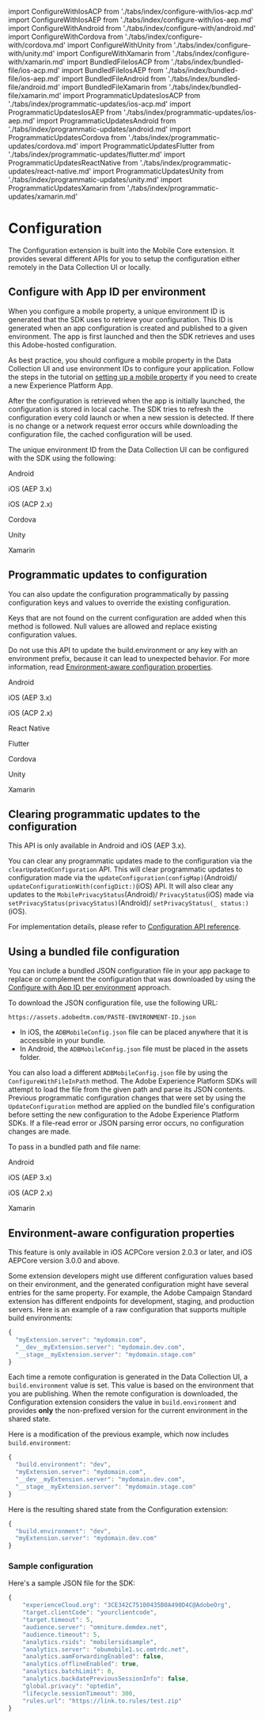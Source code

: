 import ConfigureWithIosACP from './tabs/index/configure-with/ios-acp.md'
import ConfigureWithIosAEP from './tabs/index/configure-with/ios-aep.md'
import ConfigureWithAndroid from './tabs/index/configure-with/android.md'
import ConfigureWithCordova from './tabs/index/configure-with/cordova.md'
import ConfigureWithUnity from './tabs/index/configure-with/unity.md'
import ConfigureWithXamarin from './tabs/index/configure-with/xamarin.md'
import BundledFileIosACP from './tabs/index/bundled-file/ios-acp.md'
import BundledFileIosAEP from './tabs/index/bundled-file/ios-aep.md'
import BundledFileAndroid from './tabs/index/bundled-file/android.md'
import BundledFileXamarin from './tabs/index/bundled-file/xamarin.md'
import ProgrammaticUpdatesIosACP from './tabs/index/programmatic-updates/ios-acp.md'
import ProgrammaticUpdatesIosAEP from './tabs/index/programmatic-updates/ios-aep.md'
import ProgrammaticUpdatesAndroid from './tabs/index/programmatic-updates/android.md'
import ProgrammaticUpdatesCordova from './tabs/index/programmatic-updates/cordova.md'
import ProgrammaticUpdatesFlutter from './tabs/index/programmatic-updates/flutter.md'
import ProgrammaticUpdatesReactNative from './tabs/index/programmatic-updates/react-native.md'
import ProgrammaticUpdatesUnity from './tabs/index/programmatic-updates/unity.md'
import ProgrammaticUpdatesXamarin from './tabs/index/programmatic-updates/xamarin.md'

# Configuration

The Configuration extension is built into the Mobile Core extension. It provides several different APIs for you to setup the configuration either remotely in the Data Collection UI or locally.

## Configure with App ID per environment

When you configure a mobile property, a unique environment ID is generated that the SDK uses to retrieve your configuration. This ID is generated when an app configuration is created and published to a given environment. The app is first launched and then the SDK retrieves and uses this Adobe-hosted configuration.

<InlineAlert variant="success" slots="text"/>

As best practice, you should configure a mobile property in the Data Collection UI and use environment IDs to configure your application. Follow the steps in the tutorial on [setting up a mobile property](../../getting-started/create-a-mobile-property.md) if you need to create a new Experience Platform App.

After the configuration is retrieved when the app is initially launched, the configuration is stored in local cache. The SDK tries to refresh the configuration every cold launch or when a new session is detected. If there is no change or a network request error occurs while downloading the configuration file, the cached configuration will be used.

The unique environment ID from the Data Collection UI can be configured with the SDK using the following:

<TabsBlock orientation="horizontal" slots="heading, content" repeat="6"/>

Android

<ConfigureWithAndroid/>

iOS (AEP 3.x)

<ConfigureWithIosAEP/>

iOS (ACP 2.x)

<ConfigureWithIosACP/>

Cordova

<ConfigureWithCordova/>

Unity

<ConfigureWithUnity/>

Xamarin

<ConfigureWithXamarin/>

## Programmatic updates to configuration

You can also update the configuration programmatically by passing configuration keys and values to override the existing configuration.

<InlineAlert variant="info" slots="text"/>

Keys that are not found on the current configuration are added when this method is followed. Null values are allowed and replace existing configuration values.

<InlineAlert variant="warning" slots="text"/>

Do not use this API to update the build.environment or any key with an environment prefix, because it can lead to unexpected behavior. For more information, read [Environment-aware configuration properties](./index.md#environment-aware-configuration-properties).

<TabsBlock orientation="horizontal" slots="heading, content" repeat="8"/>

Android

<ProgrammaticUpdatesAndroid/>

iOS (AEP 3.x)

<ProgrammaticUpdatesIosAEP/>

iOS (ACP 2.x)

<ProgrammaticUpdatesIosACP/>

React Native

<ProgrammaticUpdatesReactNative/>

Flutter

<ProgrammaticUpdatesFlutter/>

Cordova

<ProgrammaticUpdatesCordova/>

Unity

<ProgrammaticUpdatesUnity/>

Xamarin

<ProgrammaticUpdatesXamarin/>

## Clearing programmatic updates to the configuration

<InlineAlert variant="info" slots="text"/>

This API is only available in Android and iOS (AEP 3.x).

You can clear any programmatic updates made to the configuration via the `clearUpdatedConfiguration` API. This will clear programmatic updates to configuration made via the `updateConfiguration(configMap)`(Android)/ `updateConfigurationWith(configDict:)`(iOS) API. It will also clear any updates to the `MobilePrivacyStatus`(Android)/ `PrivacyStatus`(iOS)  made via `setPrivacyStatus(privacyStatus)`(Android)/ `setPrivacyStatus(_ status:)`(iOS).

For implementation details, please refer to [Configuration API reference](./api-reference.md#clearUpdatedConfiguration).

## Using a bundled file configuration

You can include a bundled JSON configuration file in your app package to replace or complement the configuration that was downloaded by using the [Configure with App ID per environment](./index.md#configure-with-app-id-per-environment) approach.

To download the JSON configuration file, use the following URL:

`https://assets.adobedtm.com/PASTE-ENVIRONMENT-ID.json`

* In iOS, the `ADBMobileConfig.json` file can be placed anywhere that it is accessible in your bundle.
* In Android, the `ADBMobileConfig.json` file must be placed in the assets folder.

You can also load a different `ADBMobileConfig.json` file by using the `ConfigureWithFileInPath` method. The Adobe Experience Platform SDKs will attempt to load the file from the given path and parse its JSON contents. Previous programmatic configuration changes that were set by using the `UpdateConfiguration` method are applied on the bundled file's configuration before setting the new configuration to the Adobe Experience Platform SDKs. If a file-read error or JSON parsing error occurs, no configuration changes are made.

To pass in a bundled path and file name:

<TabsBlock orientation="horizontal" slots="heading, content" repeat="4"/>

Android

<BundledFileAndroid/>

iOS (AEP 3.x)

<BundledFileIosAEP/>

iOS (ACP 2.x)

<BundledFileIosACP/>

Xamarin

<BundledFileXamarin/>

## Environment-aware configuration properties

<InlineAlert variant="info" slots="text"/>

This feature is only available in iOS ACPCore version 2.0.3 or later, and iOS AEPCore version 3.0.0 and above.

Some extension developers might use different configuration values based on their environment, and the generated configuration might have several entries for the same property. For example, the Adobe Campaign Standard extension has different endpoints for development, staging, and production servers. Here is an example of a raw configuration that supports multiple build environments:

```javascript
{
  "myExtension.server": "mydomain.com",
  "__dev__myExtension.server": "mydomain.dev.com",
  "__stage__myExtension.server": "mydomain.stage.com"
}
```

<InlineAlert variant="success" slots="text"/>

Each time a remote configuration is generated in the Data Collection UI, a `build.environment` value is set. This value is based on the environment that you are publishing. When the remote configuration is downloaded, the Configuration extension considers the value in `build.environment` and provides **only** the non-prefixed version for the current environment in the shared state.

Here is a modification of the previous example, which now includes `build.environment`:

```javascript
{
  "build.environment": "dev",
  "myExtension.server": "mydomain.com",
  "__dev__myExtension.server": "mydomain.dev.com",
  "__stage__myExtension.server": "mydomain.stage.com"
}
```

Here is the resulting shared state from the Configuration extension:

```javascript
{
  "build.environment": "dev",
  "myExtension.server": "mydomain.dev.com"  
}
```

### Sample configuration

Here's a sample JSON file for the SDK:

```javascript
{
    "experienceCloud.org": "3CE342C75100435B0A490D4C@AdobeOrg",  
    "target.clientCode": "yourclientcode",  
    "target.timeout": 5,  
    "audience.server": "omniture.demdex.net",  
    "audience.timeout": 5,  
    "analytics.rsids": "mobilersidsample",  
    "analytics.server": "obumobile1.sc.omtrdc.net",  
    "analytics.aamForwardingEnabled": false,  
    "analytics.offlineEnabled": true,  
    "analytics.batchLimit": 0,  
    "analytics.backdatePreviousSessionInfo": false,
    "global.privacy": "optedin",  
    "lifecycle.sessionTimeout": 300,  
    "rules.url": "https://link.to.rules/test.zip"
}
```
